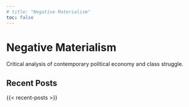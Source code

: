 ```yaml
---
# title: "Negative Materialism"
toc: false
---
```


# Negative Materialism

Critical analysis of contemporary political economy and class struggle.

## Recent Posts

{{< recent-posts >}}